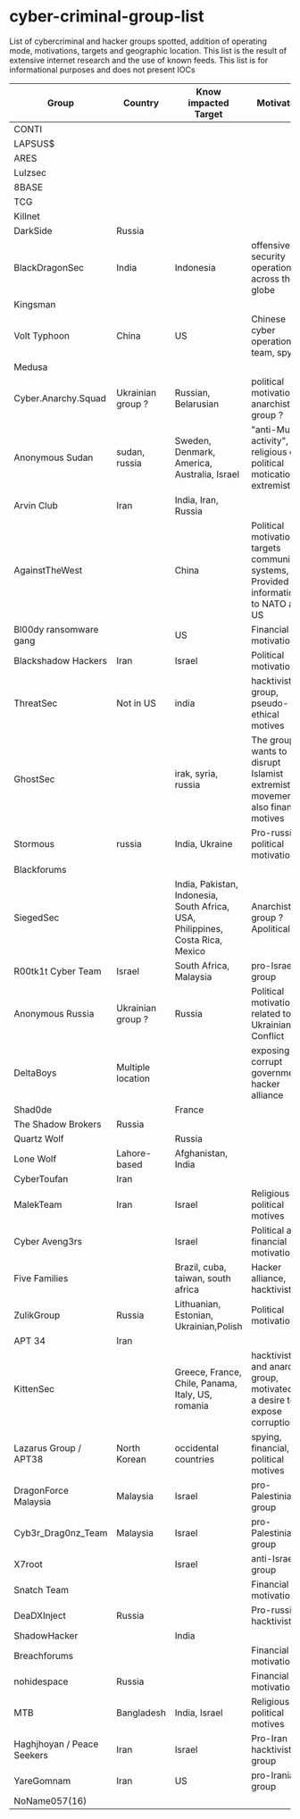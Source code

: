 # cyber-criminal-group-list
List of cybercriminal and hacker groups spotted, addition of operating mode, motivations, targets and geographic location. This list is the result of extensive internet research and the use of known feeds. This list is for informational purposes and does not present IOCs



| Group | Country | Know impacted Target | Motivation | Method | Channels | More infos |
| --- | --- |--- | --- | --- | --- | --- |
| CONTI | | |
| LAPSUS$ | | |
| ARES | | |
| Lulzsec | | |
| 8BASE | | |
| TCG | | |
| Killnet | | |
| DarkSide | Russia | |
| BlackDragonSec | India | Indonesia | offensive security operations all across the globe
| Kingsman | | |
| Volt Typhoon | China | US | Chinese cyber operation team, spying
| Medusa | | |
| Cyber.Anarchy.Squad | Ukrainian group ? | Russian, Belarusian | political motivation, anarchist group ? 
| Anonymous Sudan | sudan, russia | Sweden, Denmark, America, Australia, Israel | "anti-Muslim activity", religious or political motication, extremist ? 
| Arvin Club | Iran | India, Iran, Russia | 
| AgainstTheWest | | China | Political motivation, targets communist systems, Provided information to NATO and US
| Bl00dy ransomware gang | | US | Financial motivation
| Blackshadow Hackers | Iran | Israel | Political motivation
| ThreatSec | Not in US | india | hacktivist group, pseudo-ethical motives
| GhostSec | | irak, syria, russia | The group wants to disrupt Islamist extremist movements, also financial motives
| Stormous | russia | India, Ukraine | Pro-russian, political motivation
| Blackforums | | |
| SiegedSec | | India, Pakistan, Indonesia, South Africa, USA, Philippines, Costa Rica, Mexico | Anarchist group ? Apolitical ? 
| R00tk1t Cyber Team | Israel | South Africa, Malaysia | pro-Israelian group 
| Anonymous Russia | Ukrainian group ? | Russia | Political motivation, related to Ukrainian Conflict
| DeltaBoys | Multiple location | | exposing corrupt governments, hacker alliance
| Shad0de | | France |
| The Shadow Brokers | Russia | |
| Quartz Wolf | | Russia |
| Lone Wolf | Lahore-based | Afghanistan, India |
| CyberToufan | Iran | |
| MalekTeam | Iran | Israel | Religious and political motives
| Cyber Aveng3rs | | Israel | Political and financial motivation
| Five Families | | Brazil, cuba, taiwan, south africa | Hacker alliance, hacktivists
| ZulikGroup | Russia | Lithuanian, Estonian, Ukrainian,Polish | Political motivation
| APT 34 | Iran | |
| KittenSec | | Greece, France, Chile, Panama, Italy, US, romania | hacktivist and anarchist group, motivated by a desire to expose corruption
| Lazarus Group / APT38 | North Korean | occidental countries | spying, financial, political motives
| DragonForce Malaysia | Malaysia | Israel | pro-Palestinian group
| Cyb3r_Drag0nz_Team | Malaysia | Israel | pro-Palestinian group
| X7root | | Israel | anti-Israel group
| Snatch Team | | | Financial motivation
| DeaDXInject | Russia | | Pro-russia hacktivist
| ShadowHacker | | India |
| Breachforums | | | Financial motivation
| nohidespace | Russia | | Financial motivation
| MTB | Bangladesh | India, Israel | Religious and political motives
| Haghjhoyan / Peace Seekers | Iran | Israel | Pro-Iran hacktivist group
| YareGomnam | Iran | US | pro-Iranian group
| NoName057(16) | | |
